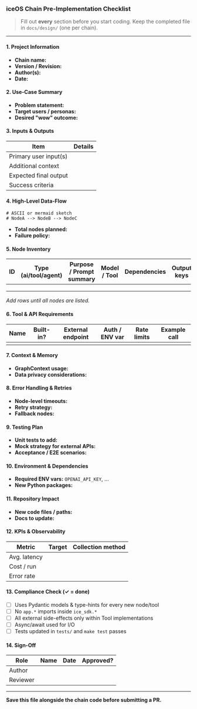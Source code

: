 ### iceOS Chain Pre-Implementation Checklist

> Fill out **every** section before you start coding. Keep the completed file in `docs/design/` (one per chain).

---

#### 1. Project Information
- **Chain name:** <!-- _Human-readable name_ -->
- **Version / Revision:** <!-- e.g. v0.1 draft -->
- **Author(s):** <!-- Your GitHub handle(s) -->
- **Date:** <!-- YYYY-MM-DD -->

#### 2. Use-Case Summary
- **Problem statement:**
  <!-- What pain-point does this solve? -->
- **Target users / personas:**
- **Desired "wow" outcome:**

#### 3. Inputs & Outputs
| Item | Details |
| --- | --- |
| Primary user input(s) | <!-- fields, file, URL, etc. --> |
| Additional context | <!-- from GraphContext, previous runs → yes/no --> |
| Expected final output | <!-- JSON, Markdown, etc. --> |
| Success criteria | <!-- measurable; e.g. <2 USD/run & ROUGE-L > 0.3 --> |

#### 4. High-Level Data-Flow
```
# ASCII or mermaid sketch
# NodeA --> NodeB --> NodeC
```
- **Total nodes planned:** <!-- target 12–15 -->
- **Failure policy:** <!-- HALT | CONTINUE_POSSIBLE | ALWAYS -->

#### 5. Node Inventory
| ID | Type (ai/tool/agent) | Purpose / Prompt summary | Model / Tool | Dependencies | Output keys |
| --- | --- | --- | --- | --- | --- |
|  |  |  |  |  |  |
|  |  |  |  |  |  |
|  |  |  |  |  |  |

_Add rows until all nodes are listed._

#### 6. Tool & API Requirements
| Name | Built-in? | External endpoint | Auth / ENV var | Rate limits | Example call |
| --- | --- | --- | --- | --- | --- |
|  |  |  |  |  |  |

#### 7. Context & Memory
- **GraphContext usage:** <!-- short-term only? persistent memory? -->
- **Data privacy considerations:** <!-- PII, compliance -->

#### 8. Error Handling & Retries
- **Node-level timeouts:**
- **Retry strategy:** <!-- exponential backoff, etc. -->
- **Fallback nodes:** <!-- IDs or N/A -->

#### 9. Testing Plan
- **Unit tests to add:**
- **Mock strategy for external APIs:**
- **Acceptance / E2E scenarios:**

#### 10. Environment & Dependencies
- **Required ENV vars:** `OPENAI_API_KEY`, …
- **New Python packages:** <!-- pin versions -->

#### 11. Repository Impact
- **New code files / paths:**
- **Docs to update:**

#### 12. KPIs & Observability
| Metric | Target | Collection method |
| --- | --- | --- |
| Avg. latency |  |  |
| Cost / run |  |  |
| Error rate |  |  |

#### 13. Compliance Check (✓ = done)
- [ ] Uses Pydantic models & type-hints for every new node/tool
- [ ] No `app.*` imports inside `ice_sdk.*`
- [ ] All external side-effects only within Tool implementations
- [ ] Async/await used for I/O
- [ ] Tests updated in `tests/` and `make test` passes

#### 14. Sign-Off
| Role | Name | Date | Approved? |
| --- | --- | --- | --- |
| Author |  |  |  |
| Reviewer |  |  |  |

---
**Save this file alongside the chain code before submitting a PR.** 